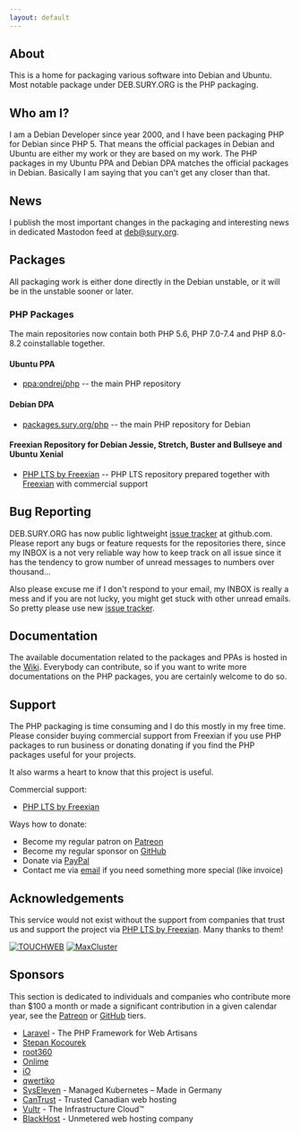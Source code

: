 ```yaml
---
layout: default
---
```


## About
This is a home for packaging various software into Debian and Ubuntu.  Most notable package under DEB.SURY.ORG is the PHP packaging.

## Who am I?

I am a Debian Developer since year 2000, and I have been packaging PHP for
Debian since PHP 5.  That means the official packages in Debian and Ubuntu are
either my work or they are based on my work.  The PHP packages in my Ubuntu PPA
and Debian DPA matches the official packages in Debian.  Basically I am saying
that you can't get any closer than that.

## News

I publish the most important changes in the packaging and interesting news in
dedicated Mastodon feed at [deb@sury.org](https://mastodon.rfc1925.org/@deb).

## Packages

All packaging work is either done directly in the Debian unstable, or it will be
in the unstable sooner or later.

### PHP Packages

The main repositories now contain both PHP 5.6, PHP 7.0-7.4 and PHP 8.0-8.2
coinstallable together.

#### Ubuntu PPA

* [ppa:ondrej/php](https://launchpad.net/~ondrej/+archive/ubuntu/php/) -- the main PHP repository

#### Debian DPA

* [packages.sury.org/php](https://packages.sury.org/php/README.txt) -- the main PHP repository for Debian

#### Freexian Repository for Debian Jessie, Stretch, Buster and Bullseye and Ubuntu Xenial

* [PHP LTS by Freexian](https://www.freexian.com/lts/php/) -- PHP LTS repository prepared together with [Freexian](https://www.freexian.com) with commercial support

## Bug Reporting

DEB.SURY.ORG has now public lightweight [issue tracker](https://github.com/oerdnj/deb.sury.org/issues)
at github.com. Please report any bugs or feature requests for the repositories
there, since my INBOX is a not very reliable way how to keep track on all issue
since it has the tendency to grow number of unread messages to numbers over
thousand...

Also please excuse me if I don't respond to your email, my INBOX is really a
mess and if you are not lucky, you might get stuck with other unread emails. So
pretty please use new [issue tracker](https://github.com/oerdnj/deb.sury.org/issues).

## Documentation

The available documentation related to the packages and PPAs is hosted in the
[Wiki](https://github.com/oerdnj/deb.sury.org/wiki).  Everybody can contribute,
so if you want to write more documentations on the PHP packages, you are
certainly welcome to do so.

## Support

The PHP packaging is time consuming and I do this mostly in my free time.
Please consider buying commercial support from Freexian if you use PHP packages
to run business or donating donating if you find the PHP packages useful for
your projects. 

It also warms a heart to know that this project is useful.

Commercial support:

 * [PHP LTS by Freexian](https://www.freexian.com/lts/php/)

Ways how to donate:

 * Become my regular patron on [Patreon](https://www.patreon.com/oerdnj)
 * Become my regular sponsor on [GitHub](https://github.com/sponsors/oerdnj)
 * Donate via [PayPal](https://www.paypal.com/cgi-bin/webscr?cmd=_donations&business=ondrej%40sury%2eorg&lc=CZ&item_name=DEB%2eSURY%2eORG&item_number=DEB%2eSURY%2eORG&currency_code=EUR&bn=PP%2dDonationsBF%3abtn_donate_SM%2egif%3aNonHosted)
 * Contact me via [email](mailto:ondrej@sury.org?Donate%20to%20DEB.SURY.ORG) if you need something more special (like invoice)

## Acknowledgements

This service would not exist without the support from companies that trust us and support the project via [PHP LTS by Freexian](https://www.freexian.com/lts/php/). Many thanks to them!

[![TOUCHWEB](https://www.freexian.com/lts/php/logos/TouchWeb.png)](https://www.touchweb.fr/)
[![MaxCluster](https://www.freexian.com/lts/php/logos/Maxcluster.png)](https://maxcluster.de/)

## Sponsors

This section is dedicated to individuals and companies who contribute more than
$100 a month or made a significant contribution in a given calendar year, see the [Patreon](https://www.patreon.com/oerdnj) or [GitHub](https://github.com/sponsors/oerdnj) tiers.

* [Laravel](https://laravel.com) - The PHP Framework for Web Artisans
* [Stepan Kocourek](https://kocourek.uk)
* [root360](https://www.root360.de)
* [Onlime](https://www.onlime.ch/en/)
* [iO](https://www.iodigital.com/en)
* [qwertiko](https://www.qwertiko.de)
* [SysEleven](https://www.syseleven.de) - Managed Kubernetes – Made in Germany
* [CanTrust](https://cantrusthosting.coop/) - Trusted Canadian web hosting
* [Vultr](https://www.vultr.com/) - The Infrastructure Cloud™
* [BlackHost](https://black.host) - Unmetered web hosting company
